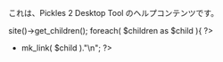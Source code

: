 

これは、Pickles 2 Desktop Tool のヘルプコンテンツです。

<?php
$children = $px->site()->get_children();
foreach( $children as $child ){
?>
- <?php print $px->mk_link( $child )."\n"; ?>
<?php
}
?>
